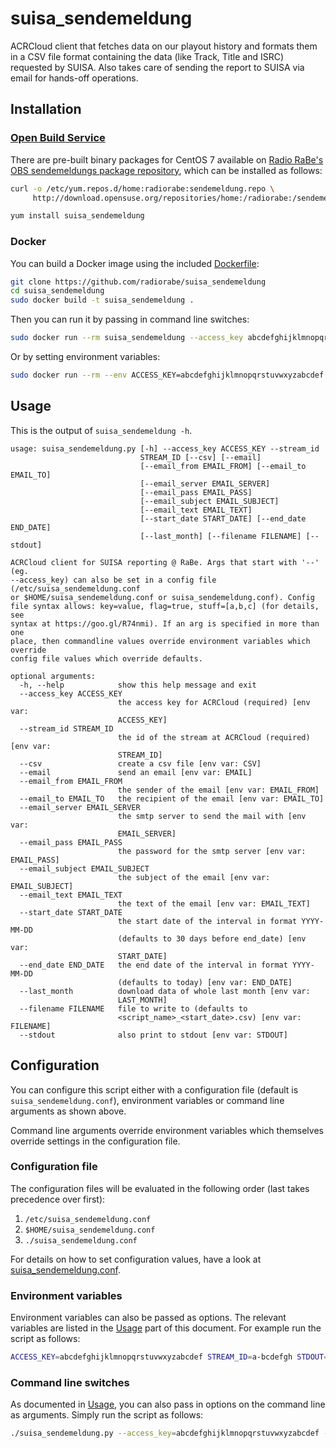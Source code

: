 # suisa_sendemeldung

ACRCloud client that fetches data on our playout history and formats them in a CSV file format containing the data (like Track, Title and ISRC) requested by SUISA. Also takes care of sending the report to SUISA via email for hands-off operations.

## Installation

### [Open Build Service](https://openbuildservice.org/)

There are pre-built binary packages for CentOS 7 available on [Radio RaBe's OBS sendemeldungs package repository](https://build.opensuse.org/project/show/home:radiorabe:sendemeldung), which can be installed as follows:

```bash
curl -o /etc/yum.repos.d/home:radiorabe:sendemeldung.repo \
     http://download.opensuse.org/repositories/home:/radiorabe:/sendemeldung/CentOS_7/home:radiorabe:sendemeldung.repo

yum install suisa_sendemeldung
```

### Docker

You can build a Docker image using the included [Dockerfile](Dockerfile):

```bash
git clone https://github.com/radiorabe/suisa_sendemeldung
cd suisa_sendemeldung
sudo docker build -t suisa_sendemeldung .
```

Then you can run it by passing in command line switches:

```bash
sudo docker run --rm suisa_sendemeldung --access_key abcdefghijklmnopqrstuvwxyzabcdef --stream_id a-bcdefgh --stdout
```

Or by setting environment variables:

```bash
sudo docker run --rm --env ACCESS_KEY=abcdefghijklmnopqrstuvwxyzabcdef --env STREAM_ID=a-bcdefgh --env STDOUT=True suisa_sendemeldung
```

## Usage

This is the output of `suisa_sendemeldung -h`.
```
usage: suisa_sendemeldung.py [-h] --access_key ACCESS_KEY --stream_id
                             STREAM_ID [--csv] [--email]
                             [--email_from EMAIL_FROM] [--email_to EMAIL_TO]
                             [--email_server EMAIL_SERVER]
                             [--email_pass EMAIL_PASS]
                             [--email_subject EMAIL_SUBJECT]
                             [--email_text EMAIL_TEXT]
                             [--start_date START_DATE] [--end_date END_DATE]
                             [--last_month] [--filename FILENAME] [--stdout]

ACRCloud client for SUISA reporting @ RaBe. Args that start with '--' (eg.
--access_key) can also be set in a config file (/etc/suisa_sendemeldung.conf
or $HOME/suisa_sendemeldung.conf or suisa_sendemeldung.conf). Config
file syntax allows: key=value, flag=true, stuff=[a,b,c] (for details, see
syntax at https://goo.gl/R74nmi). If an arg is specified in more than one
place, then commandline values override environment variables which override
config file values which override defaults.

optional arguments:
  -h, --help            show this help message and exit
  --access_key ACCESS_KEY
                        the access key for ACRCloud (required) [env var:
                        ACCESS_KEY]
  --stream_id STREAM_ID
                        the id of the stream at ACRCloud (required) [env var:
                        STREAM_ID]
  --csv                 create a csv file [env var: CSV]
  --email               send an email [env var: EMAIL]
  --email_from EMAIL_FROM
                        the sender of the email [env var: EMAIL_FROM]
  --email_to EMAIL_TO   the recipient of the email [env var: EMAIL_TO]
  --email_server EMAIL_SERVER
                        the smtp server to send the mail with [env var:
                        EMAIL_SERVER]
  --email_pass EMAIL_PASS
                        the password for the smtp server [env var: EMAIL_PASS]
  --email_subject EMAIL_SUBJECT
                        the subject of the email [env var: EMAIL_SUBJECT]
  --email_text EMAIL_TEXT
                        the text of the email [env var: EMAIL_TEXT]
  --start_date START_DATE
                        the start date of the interval in format YYYY-MM-DD
                        (defaults to 30 days before end_date) [env var:
                        START_DATE]
  --end_date END_DATE   the end date of the interval in format YYYY-MM-DD
                        (defaults to today) [env var: END_DATE]
  --last_month          download data of whole last month [env var:
                        LAST_MONTH]
  --filename FILENAME   file to write to (defaults to
                        <script_name>_<start_date>.csv) [env var: FILENAME]
  --stdout              also print to stdout [env var: STDOUT]
```

## Configuration

You can configure this script either with a configuration file (default is `suisa_sendemeldung.conf`), environment variables or command line arguments as shown above.

Command line arguments override environment variables which themselves override settings in the configuration file.

### Configuration file

The configuration files will be evaluated in the following order (last takes precedence over first):

  1. `/etc/suisa_sendemeldung.conf`
  2. `$HOME/suisa_sendemeldung.conf`
  3. `./suisa_sendemeldung.conf`

For details on how to set configuration values, have a look at [suisa_sendemeldung.conf](etc/suisa_sendemeldung.conf).

### Environment variables

Environment variables can also be passed as options. The relevant variables are listed in the [Usage](#Usage) part of this document. For example run the script as follows:

```bash
ACCESS_KEY=abcdefghijklmnopqrstuvwxyzabcdef STREAM_ID=a-bcdefgh STDOUT=True ./suisa_sendemeldung.py
```

### Command line switches

As documented in [Usage](#Usage), you can also pass in options on the command line as arguments. Simply run the script as follows:

```bash
./suisa_sendemeldung.py --access_key=abcdefghijklmnopqrstuvwxyzabcdef --stream_id=a-bcdefgh --stdout
```
